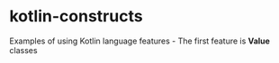 # kotlin-constructs

Examples of using Kotlin language features - The first feature is **Value** classes
